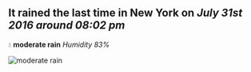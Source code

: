 ## It rained the last time in New York on *July 31st 2016 around 08:02 pm*
💧  **moderate rain** *Humidity 83%*

![moderate rain](http://openweathermap.org/img/w/10d.png)
